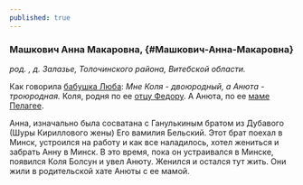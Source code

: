 ```yaml
---
published: true
---
```


### Машкович Анна Макаровна,  {#Машкович-Анна-Макаровна}

_род. , д. Залазье, Толочинского района, Витебской области._



Как говорила <a class="person continue-reading" href='#Машкович-Любовь-Федоровна'>бабушка Люба</a>: 
<i>Мне Коля - двоюродный, а Анюта - троюродная.</i> Коля, родня по ее <a class="person continue-reading" href='#Машкович-Федор-Иванович'>отцу Федору</a>. А Анюта, по ее <a class="person continue-reading" href='#Машкович-Пелагея-Трофимовна'>маме Пелагее</a>.



Анна, изначально была сосватана с Ганулькиным братом из Дубавого (Шуры Кириллового жены) Его вамилия Бельский. 
Этот брат поехал в Минск, устроился на работу и как все наладилось, хотел жениться и забрать Анну в Минск.
В это время, пока он устраивался в Минске, появился Коля Болсун и увел Анюту. 
Женился и остался тут жить.
Они жили в родительской хате Анюты с ее мамой. 

        

